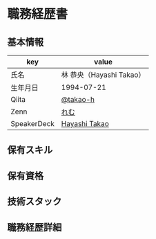 # 職務経歴書
## 基本情報
|key|value|
|---|---|
|氏名|林 恭央（Hayashi Takao）|
|生年月日|1994-07-21|
|Qiita|[@takao-h](https://qiita.com/takao-h)|
|Zenn|[れむ](https://zenn.dev/rem)|
|SpeakerDeck|[Hayashi Takao](https://speakerdeck.com/remrem0090)|
## 保有スキル
## 保有資格
## 技術スタック
## 職務経歴詳細
